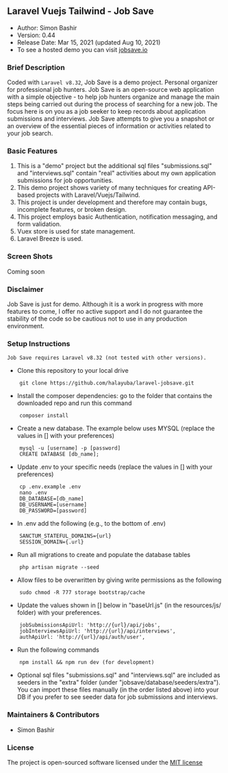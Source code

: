 ## Laravel Vuejs Tailwind - Job Save

- Author: Simon Bashir
- Version: 0.44
- Release Date: Mar 15, 2021 (updated Aug 10, 2021)
- To see a hosted demo you can visit [jobsave.io](http://www.jobsave.io)

### Brief Description
Coded with `Laravel v8.32`, Job Save is a demo project.
Personal organizer for professional job hunters. Job Save is an open-source web application with a simple objective - to help job hunters organize and manage the main steps being carried out during the process of searching for a new job. The focus here is on you as a job seeker to keep records about application submissions and interviews. Job Save attempts to give you a snapshot or an overview of the essential pieces of information or activities related to your job search.

### Basic Features
1. This is a "demo" project but the additional sql files "submissions.sql" and "interviews.sql" contain "real" activities about my own application submissions for job opportunities.
2. This demo project shows variety of many techniques for creating API-based projects with Laravel/Vuejs/Tailwind.
3. This project is under development and therefore may contain bugs, incomplete features, or broken design.
4. This project employs basic Authentication, notification messaging, and form validation.
5. Vuex store is used for state management.
6. Laravel Breeze is used.

### Screen Shots
Coming soon

### Disclaimer
Job Save is just for demo. Although it is a work in progress with more features to come, I offer no active support and I do not guarantee the stability of the code so be cautious not to use in any production environment.

### Setup Instructions
```
Job Save requires Laravel v8.32 (not tested with other versions).
```


* Clone this repository to your local drive
~~~
    git clone https://github.com/halayuba/laravel-jobsave.git
~~~
* Install the composer dependencies: go to the folder that contains the downloaded repo and run this command
~~~
    composer install
~~~
* Create a new database. The example below uses MYSQL (replace the values in [] with your preferences)
~~~
    mysql -u [username] -p [password]
    CREATE DATABASE [db_name];
~~~
* Update .env to your specific needs (replace the values in [] with your preferences)
~~~
    cp .env.example .env
    nano .env
    DB_DATABASE=[db_name]
    DB_USERNAME=[username]
    DB_PASSWORD=[password]
~~~
* In .env add the following (e.g., to the bottom of .env)
~~~
    SANCTUM_STATEFUL_DOMAINS={url}
    SESSION_DOMAIN={.url}
~~~
* Run all migrations to create and populate the database tables
~~~
    php artisan migrate --seed
~~~
* Allow files to be overwritten by giving write permissions as the following
~~~
    sudo chmod -R 777 storage bootstrap/cache
~~~
* Update the values shown in [] below in "baseUrl.js" (in the resources/js/ folder) with your preferences.
~~~
    jobSubmissionsApiUrl: 'http://{url}/api/jobs',
    jobInterviewsApiUrl: 'http://{url}/api/interviews',
    authApiUrl: 'http://{url}/api/auth/user',
~~~
* Run the following commands
~~~
    npm install && npm run dev (for development)
~~~
* Optional sql files "submissions.sql" and "interviews.sql" are included as seeders in the "extra" folder (under "jobsave/database/seeders/extra"). You can import these files manually (in the order listed above) into your DB if you prefer to see seeder data for job submissions and interviews.

### Maintainers & Contributors
- Simon Bashir

### License
The project is open-sourced software licensed under the [MIT license](http://opensource.org/licenses/MIT)
